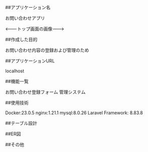##アプリケーション名

お問い合わせアプリ

<---トップ画面の画像--->

##作成した目的

お問い合わせ内容の登録および管理のため

##アプリケーションURL

localhost

##機能一覧

お問い合わせ登録フォーム
管理システム

##使用技術

Docker:23.0.5
nginx:1.21.1
mysql:8.0.26
Laravel Framework: 8.83.8

##テーブル設計


##ER図


##その他

